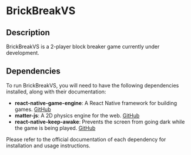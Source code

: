 # BrickBreakVS

## Description

BrickBreakVS is a 2-player block breaker game currently under development.

## Dependencies

To run BrickBreakVS, you will need to have the following dependencies installed, along with their documentation:

- **react-native-game-engine**: A React Native framework for building games. [GitHub](https://github.com/bberak/react-native-game-engine)
- **matter-js**: A 2D physics engine for the web. [GitHub](https://github.com/liabru/matter-js)
- **react-native-keep-awake**: Prevents the screen from going dark while the game is being played. [GitHub](https://github.com/corbt/react-native-keep-awake)

Please refer to the official documentation of each dependency for installation and usage instructions.
